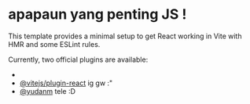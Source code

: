 # apapaun yang penting JS !

This template provides a minimal setup to get React working in Vite with HMR and some ESLint rules.

Currently, two official plugins are available:
- [](https://tenor.com/id/view/furina-genshin-genshin-impact-clorinde-dancing-gif-11641188306856420319)
- [@vitejs/plugin-react](https://github.com/vitejs/vite-plugin-react/blob/main/packages/plugin-react/README.md) ig gw :"
- [@yudanm](https://t.me/yudanm) tele :D
